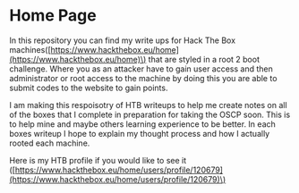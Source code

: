 # Home Page

In this repository you can find my write ups for Hack The Box machines\([https://www.hackthebox.eu/home](https://www.hackthebox.eu/home)\) that are styled in a root 2 boot challenge. Where you as an attacker have to gain user access and then administrator or root access to the machine by doing this you are able to submit codes to the website to gain points. 

I am making this respoisotry of HTB writeups to help me create notes on all of the boxes that I complete in preparation for taking the OSCP soon. This is to help mine and maybe others learning experience to be better. In each boxes writeup I hope to explain my thought process and how I actually rooted each machine. 

Here is my HTB profile if you would like to see it \([https://www.hackthebox.eu/home/users/profile/120679](https://www.hackthebox.eu/home/users/profile/120679)\)

